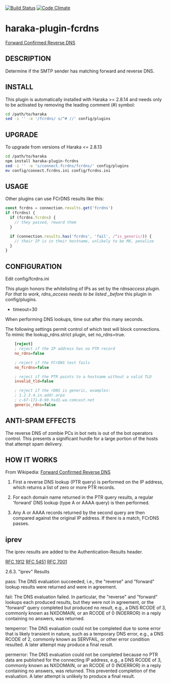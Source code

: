 [![Build Status][ci-img]][ci-url]
[![Code Climate][clim-img]][clim-url]

# haraka-plugin-fcrdns

[Forward Confirmed Reverse DNS](http://en.wikipedia.org/wiki/FCrDNS)

## DESCRIPTION

Determine if the SMTP sender has matching forward and reverse DNS.

## INSTALL

This plugin is automatically installed with Haraka >= 2.8.14 and needs only to be
activated by removing the leading comment (#) symbol:

```sh
cd /path/to/haraka
sed -i '' -e '/fcrdns/ s/^# //' config/plugins
```

## UPGRADE

To upgrade from versions of Haraka <= 2.8.13

```sh
cd /path/to/haraka
npm install haraka-plugin-fcrdns
sed -i '' -e 's/connect.fcrdns/fcrdns/' config/plugins
mv config/connect.fcrdns.ini config/fcrdns.ini
```

## USAGE

Other plugins can use FCrDNS results like this:

```js
const fcrdns = connection.results.get('fcrdns')
if (fcrdns) {
  if (fcrdns.fcrdns) {
    // they passed, reward them
  }

  if (connection.results.has('fcrdns', 'fail', /^is_generic/)) {
    // their IP is in their hostname, unlikely to be MX, penalize
  }
}
```

## CONFIGURATION

Edit config/fcrdns.ini

This plugin honors the whitelisting of IPs as set by the rdns*access plugin.
For that to work, rdns_access needs to be listed \_before* this plugin in
config/plugins.

- timeout=30

When performing DNS lookups, time out after this many seconds.

The following settings permit control of which test will block connections. To
mimic the lookup_rdns.strict plugin, set no_rdns=true.

```ini
    [reject]
    ; reject if the IP address has no PTR record
    no_rdns=false

    ; reject if the FCrDNS test fails
    no_fcrdns=false

    ; reject if the PTR points to a hostname without a valid TLD
    invalid_tld=false

    ; reject if the rDNS is generic, examples:
    ; 1.2.3.4.in.addr.arpa
    ; c-67-171-0-90.hsd1.wa.comcast.net
    generic_rdns=false
```

## ANTI-SPAM EFFECTS

The reverse DNS of zombie PCs in bot nets is out of the bot operators control.
This presents a significant hurdle for a large portion of the hosts that
attempt spam delivery.

## HOW IT WORKS

From Wikipedia: [Forward Confirmed Reverse DNS](http://en.wikipedia.org/wiki/FCrDNS)

1. First a reverse DNS lookup (PTR query) is performed on the IP address,
   which returns a list of zero or more PTR records.

2. For each domain name returned in the PTR query results, a regular
   'forward' DNS lookup (type A or AAAA query) is then performed.

3. Any A or AAAA records returned by the second query are then compared
   against the original IP address. If there is a match, FCrDNS passes.

## iprev

The iprev results are added to the Authentication-Results header.

[RFC 1912](http://www.ietf.org/rfc/rfc1912.txt)
[RFC 5451](http://www.ietf.org/rfc/rfc5451.txt)
[RFC 7001](http://tools.ietf.org/html/rfc7001#section-3)

2.6.3. "iprev" Results

pass: The DNS evaluation succeeded, i.e., the "reverse" and
"forward" lookup results were returned and were in agreement.

fail: The DNS evaluation failed. In particular, the "reverse" and
"forward" lookups each produced results, but they were not in
agreement, or the "forward" query completed but produced no
result, e.g., a DNS RCODE of 3, commonly known as NXDOMAIN, or an
RCODE of 0 (NOERROR) in a reply containing no answers, was
returned.

temperror: The DNS evaluation could not be completed due to some
error that is likely transient in nature, such as a temporary DNS
error, e.g., a DNS RCODE of 2, commonly known as SERVFAIL, or
other error condition resulted. A later attempt may produce a
final result.

permerror: The DNS evaluation could not be completed because no PTR
data are published for the connecting IP address, e.g., a DNS
RCODE of 3, commonly known as NXDOMAIN, or an RCODE of 0 (NOERROR)
in a reply containing no answers, was returned. This prevented
completion of the evaluation. A later attempt is unlikely to
produce a final result.

<!-- leave these buried at the bottom of the document -->

[ci-img]: https://github.com/haraka/haraka-plugin-fcrdns/actions/workflows/ci.yml/badge.svg
[ci-url]: https://github.com/haraka/haraka-plugin-fcrdns/actions/workflows/ci.yml
[clim-img]: https://codeclimate.com/github/haraka/haraka-plugin-fcrdns/badges/gpa.svg
[clim-url]: https://codeclimate.com/github/haraka/haraka-plugin-fcrdns

